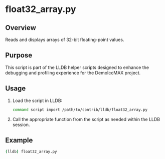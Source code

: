 
# float32_array.py

## Overview
Reads and displays arrays of 32-bit floating-point values.

## Purpose
This script is part of the LLDB helper scripts designed to enhance the debugging and profiling experience for the DemoIccMAX project.

## Usage
1. Load the script in LLDB:
    ```bash
    command script import /path/to/contrib/lldb/float32_array.py
    ```
    
2. Call the appropriate function from the script as needed within the LLDB session.

## Example
```bash
(lldb) float32_array.py
```

